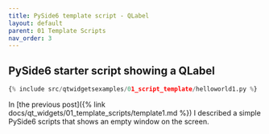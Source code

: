 ```yaml
---
title: PySide6 template script - QLabel
layout: default
parent: 01 Template Scripts
nav_order: 3
---
```


## PySide6 starter script showing a QLabel


```python
{% include src/qtwidgetsexamples/01_script_template/helloworld1.py %}
```

In [the previous post]({% link docs/qt_widgets/01_template_scripts/template1.md %}) I described a simple PySide6 scripts that shows an empty  window on the screen.